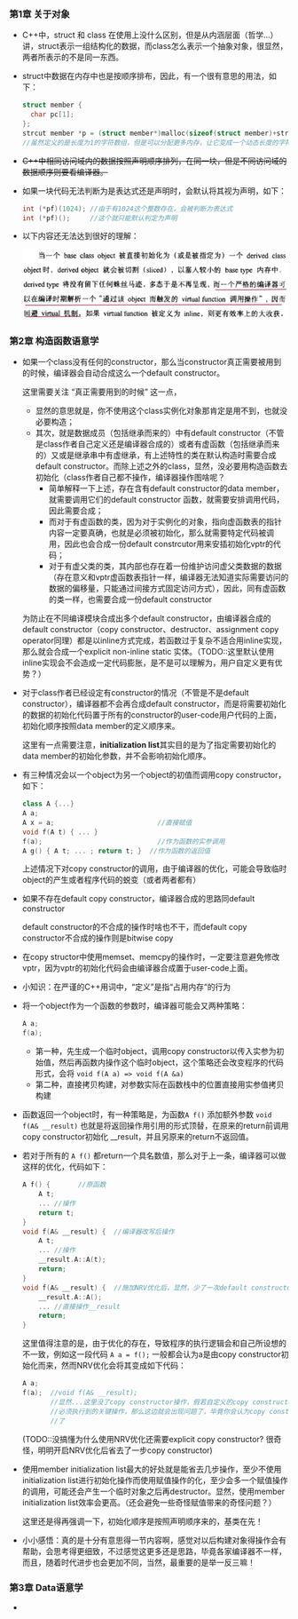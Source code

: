 ### 第1章 关于对象

- C++中，struct 和 class 在使用上没什么区别，但是从内涵层面（哲学...）讲，struct表示一组结构化的数据，而class怎么表示一个抽象对象，很显然，两者所表示的不是同一东西。

- struct中数据在内存中也是按顺序排布，因此，有一个很有意思的用法，如下：

  ```c++
  struct member {
  	char pc[1];
  };
  strcut member *p = (struct member*)malloc(sizeof(struct member)+string_len);
  //虽然定义的是长度为1的字符数组，但是可以分配更多内存，让它变成一个动态长度的字符数组
  ```

- ~~C++中相同访问域内的数据按照声明顺序排列，在同一块，但是不同访问域的数据顺序则要看编译器。~~

- 如果一块代码无法判断为是表达式还是声明时，会默认将其视为声明，如下：

  ```c++
  int (*pf)(1024); //由于有1024这个整数存在，会被判断为表达式
  int (*pf)();     //这个就只能默认判定为声明
  ```

- 以下内容还无法达到很好的理解：

  ![image-20210630145250307](../datas/images/image-20210630145250307.png)

### 第2章 构造函数语意学

- 如果一个class没有任何的constructor，那么当constructor真正需要被用到的时候，编译器会自动合成这么一个default constructor。

  这里需要关注 “真正需要用到的时候” 这一点，

  - 显然的意思就是，你不使用这个class实例化对象那肯定是用不到，也就没必要构造；
  - 其次，就是数据成员（包括继承而来的）中有default constructor（不管是class作者自己定义还是编译器合成的）或者有虚函数（包括继承而来的）又或是继承串中有虚继承，有上述特性的类在默认构造时需要合成default constructor。而除上述之外的class，显然，没必要用构造函数去初始化（class作者自己都不操作，编译器操作图啥呢？
    - 简单解释一下上述，存在含有default constructor的data member，就需要调用它们的default constructor 函数，就需要安排调用代码，因此需要合成；
    - 而对于有虚函数的类，因为对于实例化的对象，指向虚函数表的指针内容一定要真确，也就是必须被初始化，那么就需要特定代码被调用，因此也会合成一份default constrcutor用来安插初始化vptr的代码；
    - 对于有虚父类的类，其内部也存在着一份维护访问虚父类数据的数据（存在意义和vptr虚函数表指针一样，编译器无法知道实际需要访问的数据的偏移量，只能通过间接方式固定访问方式），因此，同有虚函数的类一样，也需要合成一份default constructor

  为防止在不同编译模块合成出多个default constructor，由编译器合成的default constructor（copy constructor、destructor、assignment copy operator同理）都是以inline方式完成，若函数过于复杂不适合用inline实现，那么就会合成一个explicit non-inline static 实体。（TODO::这里默认使用inline实现会不会造成一定代码膨胀，是不是可以理解为，用户自定义更有优势？）

- 对于class作者已经设定有constructor的情况（不管是不是default constructor），编译器都不会再合成default constructor，而是将需要初始化的数据的初始化代码置于所有的constructor的user-code用户代码的上面，初始化顺序按照data member的定义顺序来。

  这里有一点需要注意，**initialization list**其实目的是为了指定需要初始化的data member的初始化参数，并不会影响初始化顺序。

- 有三种情况会以一个object为另一个object的初值而调用copy constructor，如下：

  ```c++
  class A {...}
  A a;
  A x = a;       					//直接赋值
  void f(A t) { ... }
  f(a);          					//作为函数的实参调用
  A g() { A t; ... ; return t; }  //作为函数的返回值
  ```

  上述情况下对copy constructor的调用，由于编译器的优化，可能会导致临时object的产生或者程序代码的蜕变（或者两者都有）

- 如果不存在default copy constructor，编译器合成的思路同default constructor

  default constructor的不合成的操作时啥也不干，而default copy constructor不合成的操作则是bitwise copy

- 在copy structor中使用memset、memcpy的操作时，一定要注意避免修改vptr，因为vptr的初始化代码会由编译器合成置于user-code上面。

- 小知识：在严谨的C++用词中，“定义”是指“占用内存“的行为

- 将一个object作为一个函数的参数时，编译器可能会又两种策略：

  ```c++
  A a;
  f(a);
  ```

  - 第一种，先生成一个临时object，调用copy constructor以传入实参为初始值，然后再函数内操作这个临时object，这个策略还会改变程序的代码形式，会将                                            									`void f(A a) => void f(A &a)`
  - 第二种，直接拷贝构建，对参数实际在函数栈中的位置直接用实参值拷贝构建

- 函数返回一个object时，有一种策略是，为函数`A f()` 添加额外参数 `void f(A& __result)` 也就是将返回操作用引用的形式顶替，在原来的return前调用copy constructor初始化 __result，并且另原来的return不返回值。

- 若对于所有的 `A f()` 都return一个具名数值，那么对于上一条，编译器可以做这样的优化，代码如下：

  ```c++
  A f() {       //原函数
      A t;
      ... //操作
      return t;
  }
  void f(A& __result) {  //编译器改写后操作
      A t;
      ... //操作
      __result.A::A(t);
      return;
  }
  void f(A& __result) {  //施加NRV优化后，显然，少了一次default constructor
      __result.A::A();
      ... //直接操作__result
      return;
  }
  ```

  这里值得注意的是，由于优化的存在，导致程序的执行逻辑会和自己所设想的不一致，例如这一段代码 `A a = f();` 一般都会认为a是由copy constructor初始化而来，然而NRV优化会将其变成如下代码：

  ```c++
  A a;
  f(a);  //void f(A& __result);
         //显然...这里没了copy constructor操作，假若自定义的copy constructor中有什么
         //必须执行到的关键操作，那么这边就会出现问题了，毕竟你会认为copy constructor调用
         //了
  ```

  (TODO::没搞懂为什么使用NRV优化还需要explicit copy constructor? 很奇怪，明明开启NRV优化后省去了一步copy constructor)

- 使用member initialization list最大的好处就是能省去几步操作，至少不使用initialization list进行初始化操作而使用赋值操作的化，至少会多一个赋值操作的调用，可能还会产生一个临时对象之后再destructor。显然，使用member initialization list效率会更高。（还会避免一些奇怪赋值带来的奇怪问题？）

  这里还是得再强调一下，初始化顺序是按照声明顺序来的，基类在先！

- 小小感悟：真的是十分有意思得一节内容啊，感觉对以后构建对象得操作会有帮助，会思考得更细致，不过感觉这更多还是思路，毕竟各家编译器不一样，而且，随着时代进步也会更加不同，当然，最重要的是举一反三嘛！

### 第3章 Data语意学

- 


